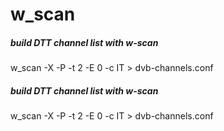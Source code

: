# w_scan

##### build DTT channel list with w-scan

   w_scan  -X -P -t 2 -E 0 -c IT > dvb-channels.conf

##### build DTT channel list with w-scan

   w_scan  -X -P -t 2 -E 0 -c IT > dvb-channels.conf

